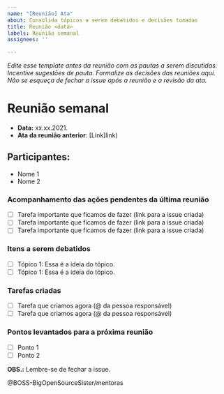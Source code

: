 ```yaml
---
name: "[Reunião] Ata"
about: Consolida tópicos a serem debatidos e decisões tomadas
title: Reunião <data>
labels: Reunião semanal
assignees: ''

---
```


_Edite esse template antes da reunião com as pautas a serem discutidas. Incentive sugestões de pauta. Formalize as decisões das reuniões aqui. Não se esqueça de fechar a issue após a reunião e a revisão da ata._

# Reunião semanal

- **Data:** xx.xx.2021.
- **Ata da reunião anterior**: [Link]link)

## Participantes:
  - Nome 1
  - Nome 2

### Acompanhamento das ações pendentes da última reunião

- [ ] Tarefa importante que ficamos de fazer (link para a issue criada)
- [ ] Tarefa importante que ficamos de fazer (link para a issue criada)
- [ ] Tarefa importante que ficamos de fazer (link para a issue criada)

### Itens a serem debatidos

- [ ]  Tópico 1: Essa é a ideia do tópico.
- [ ]  Tópico 1: Essa é a ideia do tópico.

### Tarefas criadas

- [ ] Tarefa que criamos agora (@ da pessoa responsável)
- [ ] Tarefa que criamos agora (@ da pessoa responsável)

### Pontos levantados para a próxima reunião
- [ ] Ponto 1
- [ ] Ponto 2

**OBS.:** Lembre-se de fechar a issue.

@BOSS-BigOpenSourceSister/mentoras
